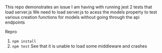This repo demonstrates an issue I am having with running jest 2 tests that load server.js
We need to load server.js to acess the models property to test various creation functions for models without going through the api endpoints

Repro
1. `npm install` 
2. `npm test` 
See that it is unable to load some middleware and crashes
